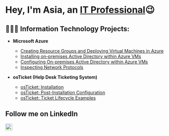 <h1>Hey, I'm Asia, an <a href="https://linkedin.com/in/asia-ponder-5a21a4221/">IT Professional</a>😉</h1>

<h2>👩🏾‍💻 Information Technology Projects:</h2>

- <b>Microsoft Azure</b>
  - [Creating Resource Groups and Deploying Virtual Machines in Azure](https://github.com/AsiaPonder001/Resource-Groups-and-V-Ms)
  - [Installing on-premises Active Directory within Azure VMs](https://github.com/AsiaPonder001/Active-Directory-Installation)
  - [Configuring On-premises Active Directory within Azure VMs](https://github.com/AsiaPonder001/Active-Directory-Configuration/blob/main/README.md)
  - [Inspecting Network Protocols](https://github.com/AsiaPonder001/Azure-Networks-and-Protocols/blob/main/README.md)

- <b>osTicket (Help Desk Ticketing System)</b>
  - [osTicket: Installation](https://github.com/AsiaPonder001/osticket-prereqs)
  - [osTicket: Post-Installation Configuration](https://github.com/AsiaPonder001/osTicket-Post-Installation-Configuration)
  - [osTicket: Ticket Lifecycle Examples](https://github.com/AsiaPonder001/Ticket-Lifecycle-Examples)

<h2>Follow me on LinkedIn</h2>

[<img align="left" alt="Josh | LinkedIn" width="22px" src="https://cdn.jsdelivr.net/npm/simple-icons@v3/icons/linkedin.svg" />][linkedin]

[linkedin]: https://linkedin.com/in/asia-ponder-5a21a4221/
